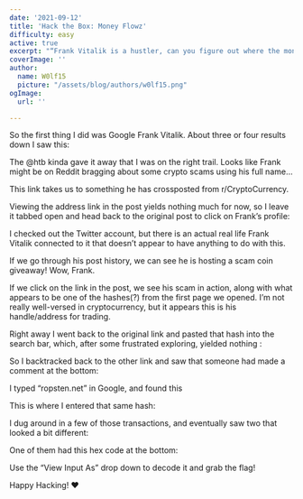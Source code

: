 ```yaml
---
date: '2021-09-12'
title: 'Hack the Box: Money Flowz'
difficulty: easy
active: true
excerpt: "“Frank Vitalik is a hustler, can you figure out where the money flows?”\n"
coverImage: ''
author:
  name: W0lf15
  picture: "/assets/blog/authors/w0lf15.png"
ogImage:
  url: ''

---
```

So the first thing I did was Google Frank Vitalik. About three or four results down I saw this:

The @htb kinda gave it away that I was on the right trail. Looks like Frank might be on Reddit bragging about some crypto scams using his full name…

This link takes us to something he has crossposted from r/CryptoCurrency.

Viewing the address link in the post yields nothing much for now, so I leave it tabbed open and head back to the original post to click on Frank’s profile:

I checked out the Twitter account, but there is an actual real life Frank Vitalik connected to it that doesn’t appear to have anything to do with this.

If we go through his post history, we can see he is hosting a scam coin giveaway! Wow, Frank.

If we click on the link in the post, we see his scam in action, along with what appears to be one of the hashes(?) from the first page we opened. I’m not really well-versed in cryptocurrency, but it appears this is his handle/address for trading.

Right away I went back to the original link and pasted that hash into the search bar, which, after some frustrated exploring, yielded nothing :

So I backtracked back to the other link and saw that someone had made a comment at the bottom:

I typed “ropsten.net” in Google, and found this

This is where I entered that same hash:

I dug around in a few of those transactions, and eventually saw two that looked a bit different:

One of them had this hex code at the bottom:

Use the “View Input As” drop down to decode it and grab the flag!

Happy Hacking! ❤